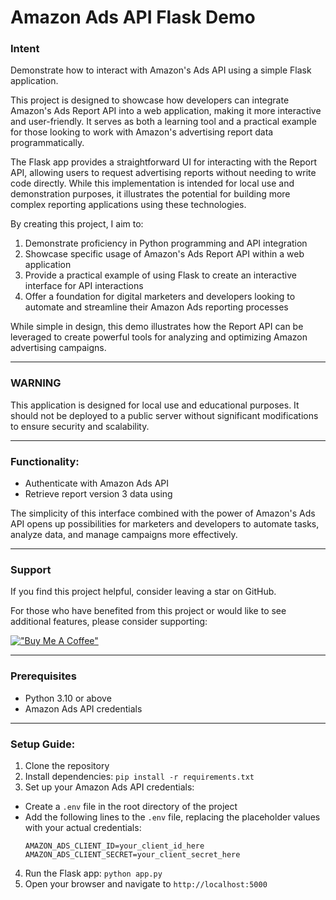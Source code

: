 # Amazon Ads API Flask Demo

### Intent

Demonstrate how to interact with Amazon's Ads API using a simple Flask application.

This project is designed to showcase how developers can integrate Amazon's Ads Report API into a web application, making it more interactive and user-friendly. It serves as both a learning tool and a practical example for those looking to work with Amazon's advertising report data programmatically.

The Flask app provides a straightforward UI for interacting with the Report API, allowing users to request advertising reports without needing to write code directly. While this implementation is intended for local use and demonstration purposes, it illustrates the potential for building more complex reporting applications using these technologies.

By creating this project, I aim to:
1. Demonstrate proficiency in Python programming and API integration
2. Showcase specific usage of Amazon's Ads Report API within a web application
3. Provide a practical example of using Flask to create an interactive interface for API interactions
4. Offer a foundation for digital marketers and developers looking to automate and streamline their Amazon Ads reporting processes

While simple in design, this demo illustrates how the Report API can be leveraged to create powerful tools for analyzing and optimizing Amazon advertising campaigns.

---

### WARNING
This application is designed for local use and educational purposes. It should not be deployed to a public server without significant modifications to ensure security and scalability.

---

### Functionality:
* Authenticate with Amazon Ads API
* Retrieve report version 3 data using

The simplicity of this interface combined with the power of Amazon's Ads API opens up possibilities for marketers and developers to automate tasks, analyze data, and manage campaigns more effectively.

---

### Support

If you find this project helpful, consider leaving a star on GitHub.

For those who have benefited from this project or would like to see additional features, please consider supporting:

[!["Buy Me A Coffee"](https://www.buymeacoffee.com/assets/img/custom_images/orange_img.png)](https://buymeacoffee.com/daniel.olson)

--- 

### Prerequisites
* Python 3.10 or above
* Amazon Ads API credentials

---

### Setup Guide:

1. Clone the repository
2. Install dependencies: `pip install -r requirements.txt`
3. Set up your Amazon Ads API credentials:
- Create a `.env` file in the root directory of the project
- Add the following lines to the `.env` file, replacing the placeholder values with your actual credentials:
  ```
  AMAZON_ADS_CLIENT_ID=your_client_id_here
  AMAZON_ADS_CLIENT_SECRET=your_client_secret_here
  ```
4. Run the Flask app: `python app.py`
5. Open your browser and navigate to `http://localhost:5000`


